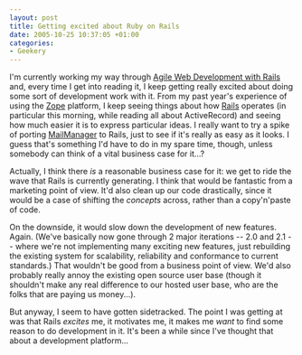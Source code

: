 ```yaml
---
layout: post
title: Getting excited about Ruby on Rails
date: 2005-10-25 10:37:05 +01:00
categories:
- Geekery
---
```

I'm currently working my way through [Agile Web Development with Rails](http://www.amazon.co.uk/exec/obidos/ASIN/097669400X/mathieoftheen-21) and, every time I get into reading it, I keep getting really excited about doing some sort of development work with it.  From my past year's experience of using the [Zope](http://www.zope.org/) platform, I keep seeing things about how [Rails](http://www.rubyonrails.org/) operates (in particular this morning, while reading all about ActiveRecord) and seeing how much easier it is to express particular ideas.  I really want to try a spike of porting [MailManager](http://www.logicalware.com/) to Rails, just to see if it's really as easy as it looks.  I guess that's something I'd have to do in my spare time, though, unless somebody can think of a vital business case for it...?

Actually, I think there <em>is</em> a reasonable business case for it: we get to ride the wave that Rails is currently generating.  I think that would be fantastic from a marketing point of view.  It'd also clean up our code drastically, since it would be a case of shifting the <em>concepts</em> across, rather than a copy'n'paste of code.

On the downside, it would slow down the development of new features.  Again.  (We've basically now gone through 2 major iterations -- 2.0 and 2.1 -- where we're not implementing many exciting new features, just rebuilding the existing system for scalability, reliability and conformance to current standards.)  That wouldn't be good from a business point of view.  We'd also probably really annoy the existing open source user base (though it shouldn't make any real difference to our hosted user base, who are the folks that are paying us money...).

But anyway, I seem to have gotten sidetracked.  The point I was getting at was that Rails <em>excites</em> me, it motivates me, it makes me <em>want</em> to find some reason to do development in it.  It's been a while since I've thought that about a development platform...
